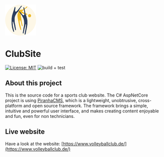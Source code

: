<img src="https://raw.githubusercontent.com/axuno/ClubSite/main/club-logo.png" width=100 height=100 alt="" />

# ClubSite

[![License: MIT](https://img.shields.io/badge/License-MIT-brightgreen.svg)](https://github.com/axuno/MailMergeLib/blob/master/License.txt)
![build + test](https://github.com/axuno/ClubSite/workflows/build%20+%20test/badge.svg?branch=main)

## About this project
This is the source code for a sports club website. The C# AspNetCore project is using [PiranhaCMS](https://piranhacms.org/), 
which is a lightweight, unobtrusive, cross-platform and open source framework. The framework brings a simple, intuitive and powerful user interface, 
and makes creating content enjoyable and fun, even for non technicians.

## Live website
Have a look at the website: [https://www.volleyballclub.de/](https://www.volleyballclub.de/)


